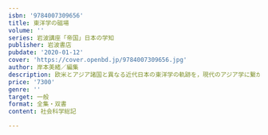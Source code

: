 ```yaml
---
isbn: '9784007309656'
title: 東洋学の磁場
volume: ''
series: 岩波講座「帝国」日本の学知
publisher: 岩波書店
pubdate: '2020-01-12'
cover: 'https://cover.openbd.jp/9784007309656.jpg'
author: 岸本美緒／編集
description: 欧米とアジア諸国と異なる近代日本の東洋学の軌跡を，現代のアジア学に繋がる長期的視野から振り返る．
price: '7300'
genre: ''
target: 一般
format: 全集・双書
content: 社会科学総記

---
```

